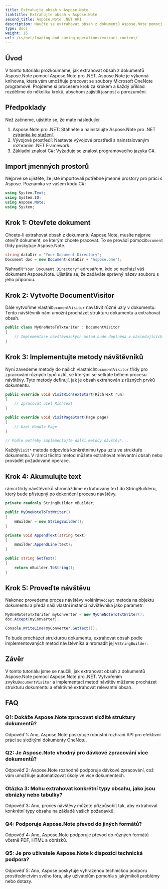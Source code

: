 ```yaml
---
title: Extrahujte obsah v Aspose.Note
linktitle: Extrahujte obsah v Aspose.Note
second_title: Aspose.Note .NET API
description: Naučte se extrahovat obsah z dokumentů Aspose.Note pomocí Aspose.Note pro .NET. Tento komplexní návod vás provede procesem krok za krokem.
type: docs
weight: 15
url: /cs/net/loading-and-saving-operations/extract-content/
---
```

## Úvod

V tomto tutoriálu prozkoumáme, jak extrahovat obsah z dokumentů Aspose.Note pomocí Aspose.Note pro .NET. Aspose.Note je výkonná knihovna, která vám umožňuje pracovat se soubory Microsoft OneNote programově. Projdeme si procesem krok za krokem a každý příklad rozdělíme do několika kroků, abychom zajistili jasnost a porozumění.

## Předpoklady

Než začneme, ujistěte se, že máte následující:

1.  Aspose.Note pro .NET: Stáhněte a nainstalujte Aspose.Note pro .NET z[stránka ke stažení](https://releases.aspose.com/note/net/).
2. Vývojové prostředí: Nastavte vývojové prostředí s nainstalovaným rozhraním .NET Framework.
3. Základní znalost C#: Vyžaduje se znalost programovacího jazyka C#.

## Import jmenných prostorů

Nejprve se ujistěte, že jste importovali potřebné jmenné prostory pro práci s Aspose. Poznámka ve vašem kódu C#:

```csharp
using System.Text;
using System.IO;
using Aspose.Note;
using System;
```

## Krok 1: Otevřete dokument

 Chcete-li extrahovat obsah z dokumentu Aspose.Note, musíte nejprve otevřít dokument, se kterým chcete pracovat. To se provádí pomocí`Document` třídy poskytuje Aspose.Note.

```csharp
string dataDir = "Your Document Directory";
Document doc = new Document(dataDir + "Aspose.one");
```

 Nahradit`"Your Document Directory"` adresářem, kde se nachází váš dokument Aspose.Note. Ujistěte se, že zadáváte správný název souboru s jeho příponou.

## Krok 2: Vytvořte DocumentVisitor

 Dále vytvoříme vlastní`DocumentVisitor` navštívit různé uzly v dokumentu. Tento návštěvník nám umožní procházet strukturu dokumentu a extrahovat obsah.

```csharp
public class MyOneNoteToTxtWriter : DocumentVisitor
{
    // Implementace návštěvnických metod bude doplněna v následujících krocích.
}
```

## Krok 3: Implementujte metody návštěvníků

 Nyní zavedeme metody do našich vlastních`DocumentVisitor` třídy pro zpracování různých typů uzlů, se kterými se setkáte během procesu návštěvy. Tyto metody definují, jak je obsah extrahován z různých prvků dokumentu.

```csharp
public override void VisitRichTextStart(RichText run)
{
    // Zpracovat uzel RichText
}

public override void VisitPageStart(Page page)
{
    // Uzel Handle Page
}

// Podle potřeby implementujte další metody návštěv*...
```

 Každý`Visit*` metoda odpovídá konkrétnímu typu uzlu ve struktuře dokumentu. V rámci těchto metod můžete extrahovat relevantní obsah nebo provádět požadované operace.

## Krok 4: Akumulujte text

rámci třídy návštěvníků shromáždíme extrahovaný text do StringBuilderu, který bude přístupný po dokončení procesu návštěvy.

```csharp
private readonly StringBuilder mBuilder;

public MyOneNoteToTxtWriter()
{
    mBuilder = new StringBuilder();
}

private void AppendText(string text)
{
    mBuilder.AppendLine(text);
}

public string GetText()
{
    return mBuilder.ToString();
}
```

## Krok 5: Proveďte návštěvu

 Nakonec provedeme proces návštěvy voláním`Accept` metoda na objektu dokumentu a předá naši vlastní instanci návštěvníka jako parametr.

```csharp
MyOneNoteToTxtWriter myConverter = new MyOneNoteToTxtWriter();
doc.Accept(myConverter);

Console.WriteLine(myConverter.GetText());
```

 To bude procházet strukturou dokumentu, extrahovat obsah podle implementovaných metod návštěvníka a hromadit jej v`StringBuilder`.

## Závěr

 V tomto tutoriálu jsme se naučili, jak extrahovat obsah z dokumentů Aspose.Note pomocí Aspose.Note pro .NET. Vytvořením zvyku`DocumentVisitor` a implementací metod návštěv můžeme procházet strukturu dokumentu a efektivně extrahovat relevantní obsah.

## FAQ

### Q1: Dokáže Aspose.Note zpracovat složité struktury dokumentů?

Odpověď 1: Ano, Aspose.Note poskytuje robustní rozhraní API pro efektivní práci se složitými dokumenty OneNotu.

### Q2: Je Aspose.Note vhodný pro dávkové zpracování více dokumentů?

Odpověď 2: Aspose.Note rozhodně podporuje dávkové zpracování, což vám umožňuje automatizovat úkoly ve více dokumentech.

### Otázka 3: Mohu extrahovat konkrétní typy obsahu, jako jsou obrázky nebo tabulky?

Odpověď 3: Ano, proces návštěvy můžete přizpůsobit tak, aby extrahoval konkrétní typy obsahu na základě vašich požadavků.

### Q4: Podporuje Aspose.Note převod do jiných formátů?

Odpověď 4: Ano, Aspose.Note podporuje převod do různých formátů včetně PDF, HTML a obrázků.

### Q5: Je pro uživatele Aspose.Note k dispozici technická podpora?

Odpověď 5: Ano, Aspose poskytuje vyhrazenou technickou podporu prostřednictvím svého fóra, aby uživatelům pomohla s jakýmikoli problémy nebo dotazy.